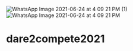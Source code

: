![WhatsApp Image 2021-06-24 at 4 09 21 PM (1)](https://user-images.githubusercontent.com/82017014/123249463-9a4a1b00-d506-11eb-98cc-63adc3f934d9.jpeg)
![WhatsApp Image 2021-06-24 at 4 09 21 PM](https://user-images.githubusercontent.com/82017014/123249473-9cac7500-d506-11eb-84f3-6c290dce96b0.jpeg)
# dare2compete2021
